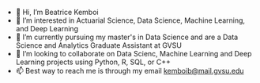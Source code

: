 - 👋 Hi, I’m Beatrice Kemboi
- 👀 I’m interested in Actuarial Science, Data Science, Machine Learning, and Deep Learning
- 🌱 I’m currently pursuing my master's in Data Science and are a Data Science and Analytics Graduate Assistant at GVSU
- 💞️ I’m looking to collaborate on Data Scienc, Machine Learning and Deep Learning projects using Python, R, SQL, or C++ 
- 📫 Best way to reach me is through my email kemboib@mail.gvsu.edu

<!---
bkemboi394/bkemboi394 is a ✨ special ✨ repository because its `README.md` (this file) appears on your GitHub profile.
You can click the Preview link to take a look at your changes.
--->
